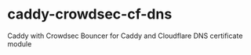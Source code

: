 # caddy-crowdsec-cf-dns
Caddy with Crowdsec Bouncer for Caddy and Cloudflare DNS certificate module
